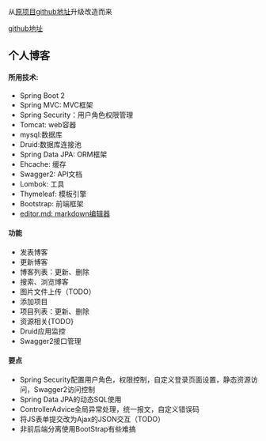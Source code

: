 
 从[原项目github地址](https://github.com/flyleft/jcalaBlog)升级改造而来

 [github地址](https://github.com/yuanqingx/qingyunxiaozhan)

## 个人博客
#### 所用技术:
 - Spring Boot 2
 - Spring MVC: MVC框架
 - Spring Security：用户角色权限管理
 - Tomcat: web容器
 - mysql:数据库
 - Druid:数据库连接池
 - Spring Data JPA: ORM框架
 - Ehcache: 缓存
 - Swagger2: API文档
 - Lombok: 工具
 - Thymeleaf: 模板引擎
 - Bootstrap: 前端框架
 - [editor.md: markdown编辑器](https://github.com/pandao/editor.md)

#### 功能
- 发表博客
- 更新博客
- 博客列表：更新、删除
- 搜索、浏览博客
- 图片文件上传（TODO）
- 添加项目
- 项目列表：更新、删除
- 资源相关{TODO}
- Druid应用监控
- Swagger2接口管理

#### 要点
- Spring Security配置用户角色，权限控制，自定义登录页面设置，静态资源访问，Swagger2访问控制
- Spring Data JPA的动态SQL使用
- ControllerAdvice全局异常处理，统一报文，自定义错误码
- 将JS表单提交改为Ajax的JSON交互（TODO）
- 非前后端分离使用BootStrap有些难搞



